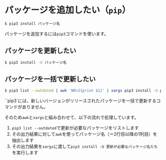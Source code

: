 # パッケージを追加したい（``pip``）

```bash
$ pip3 install パッケージ名
```

パッケージを追加するには``pip3``コマンドを使います。

## パッケージを更新したい

```bash
$ pip3 install -U パッケージ名
```

## パッケージを一括で更新したい

```bash
$ pip3 list --outdated | awk 'NR>2{print $1}' | xargs pip3 install -U pip
```

``pip3`には、新しいバージョンがリリースされたパッケージを一括で更新するコマンドがありません。

そのため``awk``と``xargs``と組み合わせて、以下の流れで処理しています。

1. ``pip3 list --outdated``で更新が必要なパッケージをリストします
2. その出力結果に対して``awk``を使ってパッケージ名（＝2行目以降の1列目）を抽出します
3. その出力結果を``xargs``に渡して``pip3 install -U 更新が必要なパッケージ名たち``を実行します
